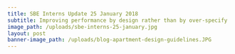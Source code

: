 ```yaml
---
title: SBE Interns Update 25 January 2018
subtitle: Improving performance by design rather than by over-specify
image_path: /uploads/sbe-interns-25-january.jpg
layout: post
banner-image_path: /uploads/blog-apartment-design-guidelines.JPG
---
```



